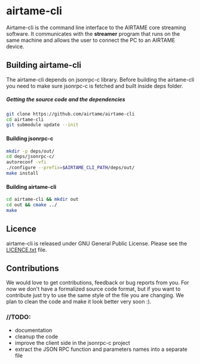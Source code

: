 # airtame-cli

Airtame-cli is the command line interface to the AIRTAME core streaming software. It communicates with the **streamer** program that runs on the same machine and allows the user to connect the PC to an AIRTAME device.

## Building airtame-cli
The airtame-cli depends on jsonrpc-c library. Before building the airtame-cli you need to make sure jsonrpc-c is fetched and built inside deps folder.
##### Getting the source code and the dependencies
```sh
git clone https://github.com/airtame/airtame-cli
cd airtame-cli
git submodule update --init
```

#### Building jsonrpc-c
```sh
mkdir -p deps/out/
cd deps/jsonrpc-c/
autoreconf -vfi
./configure --prefix=$AIRTAME_CLI_PATH/deps/out/
make install
```
#### Building airtame-cli
```sh
cd airtame-cli && mkdir out
cd out && cmake ../
make
```

## Licence
airtame-cli is released under GNU General Public License. Please see the [LICENCE.txt](LICENCE.txt) file.

## Contributions
We would love to get contributions, feedback or bug reports from you. For now we don't have a formalized source code format, but if you want to contribute just try to use the same style of the file you are changing. We plan to clean the code and make it look better very soon :).

### //TODO:
- documentation
- cleanup the code
- improve the client side in the jsonrpc-c project
- extract the JSON RPC function and parameters names into a separate file
